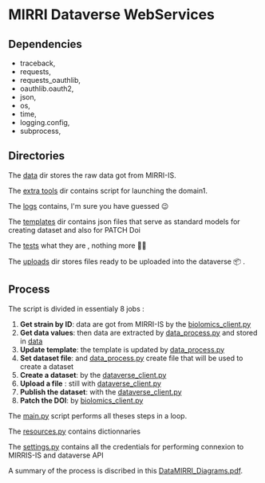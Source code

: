 # MIRRI Dataverse WebServices

## Dependencies 
- traceback, 
- requests,
- requests_oauthlib,
- oauthlib.oauth2,
- json,
- os,
- time,
- logging.config,
- subprocess,



## Directories
The [data](data)  dir stores the raw data got from MIRRI-IS. 

The [extra tools](extra_tools) dir contains script for launching the domain1.

The [logs](logs) contains, I'm sure you have guessed :wink:

The [templates](templates) dir contains json files that serve as standard models for creating dataset and also for PATCH Doi 

The [tests](tests) what they are , nothing more :man_technologist:

The [uploads](uploads) dir stores files ready to be uploaded into the dataverse :package: . 

## Process
The script is divided in essentialy 8 jobs :
1. **Get strain by ID**: data are got from MIRRI-IS by the [biolomics_client.py](biolomics_client.py)
2. **Get data values**: then data are extracted by [data_process.py](data_process.py) and stored in [data](data)
3. **Update template**: the template is updated by [data_process.py](data_process.py)
4. **Set dataset file**: and [data_process.py](data_process.py) create file  that will be used to create a dataset
5. **Create a dataset**: by the [dataverse_client.py](dataverse_client.py)
6. **Upload a file** : still with [dataverse_client.py](dataverse_client.py)     
7. **Publish the dataset**: with the [dataverse_client.py](dataverse_client.py)
8. **Patch the DOI**: by  [biolomics_client.py](biolomics_client.py)       


The [main.py](main.py) script performs all theses steps in a loop. 

The [resources.py](resources.py) contains dictionnaries 

The [settings.py](settings.py) contains all the credentials for performing connexion to MIRRIS-IS and dataverse API

A summary of the process is discribed in this [DataMIRRI_Diagrams.pdf](DataMIRRI_Diagrams.pdf). 


